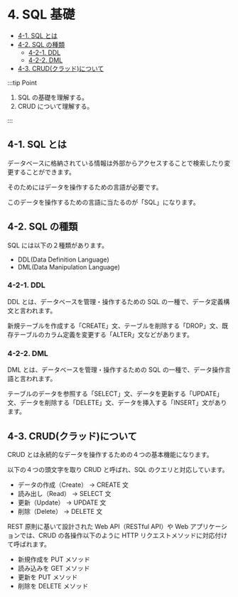 # 4. SQL 基礎

- [4-1. SQL とは](#4-1-sql-とは)
- [4-2. SQL の種類](#4-2-sql-の種類)
  - [4-2-1. DDL](#4-2-1-ddl)
  - [4-2-2. DML](#4-2-2-dml)
- [4-3. CRUD(クラッド)について](#4-3-crudクラッドについて)

:::tip Point

1. SQL の基礎を理解する。
2. CRUD について理解する。

:::

## 4-1. SQL とは

データベースに格納されている情報は外部からアクセスすることで検索したり変更することができます。

そのためにはデータを操作するための言語が必要です。

このデータを操作するための言語に当たるのが「SQL」になります。

## 4-2. SQL の種類

SQL には以下の２種類があります。

- DDL(Data Definition Language)
- DML(Data Manipulation Language)

### 4-2-1. DDL

DDL とは、データベースを管理・操作するための SQL の一種で、データ定義構文と言われます。

新規テーブルを作成する「CREATE」文、テーブルを削除する「DROP」文、既存テーブルのカラム定義を変更する「ALTER」文などがあります。

### 4-2-2. DML

DML とは、データベースを管理・操作するための SQL の一種で、データ操作言語と言われます。

テーブルのデータを参照する「SELECT」文、データを更新する「UPDATE」文、データを削除する「DELETE」文、データを挿入する「INSERT」文があります。

## 4-3. CRUD(クラッド)について

CRUD とは永続的なデータを操作するための４つの基本機能になります。

以下の４つの頭文字を取り CRUD と呼ばれ、SQL のクエリと対応しています。

- データの作成（Create） -> CREATE 文
- 読み出し（Read） -> SELECT 文
- 更新（Update） -> UPDATE 文
- 削除（Delete） -> DELETE 文

REST 原則に基いて設計された Web API（RESTful API）や Web アプリケーションでは、CRUD の各操作以下のように HTTP リクエストメソッドに対応付けて呼ばれます。

- 新規作成を PUT メソッド
- 読み込みを GET メソッド
- 更新を PUT メソッド
- 削除を DELETE メソッド
